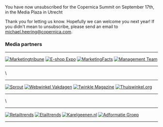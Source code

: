 You have now unsubscribed for the Copernica Summit on September 17th, in
the Media Plaza in Utrecht

Thank you for letting us know. Hopefully we can welcome you next year!
If you didn't mean to unsubscribe, please send an email to
[michael.heering@copernica.com](mailto:michael.heering@copernica.com).

### Media partners

  -------------------------------------------------------------------------------------------------------------------------- ------------------------------------------------------------------------------------------------- ------------------------------------------------------------------------------------------------------------------ --------------------------------------------------------------------------------------------
  [![Marketingtribune](Copernicacom/mediapartner-marketingtribune.png)](http://www.marketingtribune.nl "Marketingtribune")   [![E-shop Expo](Copernicacom/mediapartner-eshop.png)](http://www.eshopexpo.eu/nl "E-shop Expo")   [![MarketingFacts](Copernicacom/mediapartner-marketingfacts.png)](http://www.marketingfacts.nl "MarketingFacts")   [![Management Team](Copernicacom/mediapartner-mt.png)](http://www.mt.nl "Management Team")
  -------------------------------------------------------------------------------------------------------------------------- ------------------------------------------------------------------------------------------------- ------------------------------------------------------------------------------------------------------------------ --------------------------------------------------------------------------------------------

\

  ----------------------------------------------------------------------------------- --------------------------------------------------------------------------------------------------------------------- ------------------------------------------------------------------------------------------------------------ -----------------------------------------------------------------------------------------------------------
  [![Sprout](Copernicacom/mediapartner-sprout.png)](http://www.sprout.nl/ "Sprout")   [![Webwinkel Vakdagen](Copernicacom/mediapartner-wwv.png)](http://www.webwinkelvakdagen.nl/nl "Webwinkel Vakdagen")   [![Twinkle Magazine](Copernicacom/mediapartner-twinkle.png)](http://twinklemagazine.nl "Twinkle Magazine")   [![Thuiswinkel.org](Copernicacom/mediapartner-thuiswinkel.png)](http://thuiswinkel.org "Thuiswinkel.org")
  ----------------------------------------------------------------------------------- --------------------------------------------------------------------------------------------------------------------- ------------------------------------------------------------------------------------------------------------ -----------------------------------------------------------------------------------------------------------

\

  --------------------------------------------------------------------------------------------------------- ----------------------------------------------------------------------------------------------------- ------------------------------------------------------------------------------------------------ -------------------------------------------------------------------------------------------------
  [![Retailtrends](Copernicacom/retailtrends.png)](http://www.retailnews.nl/retailtrends/ "Retailtrends")   [![Etailtrends](Copernicacom/etailtrends.png)](http://www.retailnews.nl/etailtrends/ "Etailtrends")   [![Karelgeenen.nl](Copernicacom/karel-geenen.png)](http://www.karelgeenen.nl "Karelgeenen.nl")   [![Adformatie Groep](Copernicacom/adfo-groep.png)](http://www.adformatie.nl "Adformatie Groep")
  --------------------------------------------------------------------------------------------------------- ----------------------------------------------------------------------------------------------------- ------------------------------------------------------------------------------------------------ -------------------------------------------------------------------------------------------------


